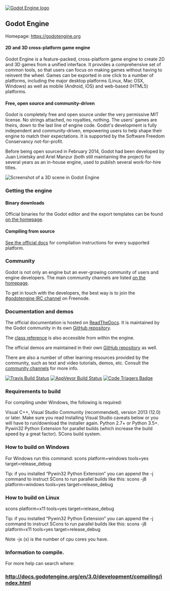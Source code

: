 [![Godot Engine logo](/logo.png)](https://godotengine.org)

## Godot Engine

Homepage: https://godotengine.org

#### 2D and 3D cross-platform game engine

Godot Engine is a feature-packed, cross-platform game engine to create 2D and
3D games from a unified interface. It provides a comprehensive set of common
tools, so that users can focus on making games without having to reinvent the
wheel. Games can be exported in one click to a number of platforms, including
the major desktop platforms (Linux, Mac OSX, Windows) as well as mobile
(Android, iOS) and web-based (HTML5) platforms.

#### Free, open source and community-driven

Godot is completely free and open source under the very permissive MIT license.
No strings attached, no royalties, nothing. The users' games are theirs, down
to the last line of engine code. Godot's development is fully independent and
community-driven, empowering users to help shape their engine to match their
expectations. It is supported by the Software Freedom Conservancy
not-for-profit.

Before being open sourced in February 2014, Godot had been developed by Juan
Linietsky and Ariel Manzur (both still maintaining the project) for several
years as an in-house engine, used to publish several work-for-hire titles.

![Screenshot of a 3D scene in Godot Engine](http://download.tuxfamily.org/godotengine/media/screenshots/editor_3d_fracteed.jpg)

### Getting the engine

#### Binary downloads

Official binaries for the Godot editor and the export templates can be found
[on the homepage](https://godotengine.org/download).

#### Compiling from source

[See the official docs](http://docs.godotengine.org/en/latest/development/compiling/)
for compilation instructions for every supported platform.

### Community

Godot is not only an engine but an ever-growing community of users and engine
developers. The main community channels are listed [on the homepage](https://godotengine.org/community).

To get in touch with the developers, the best way is to join the
[#godotengine IRC channel](https://webchat.freenode.net/?channels=godotengine)
on Freenode.

### Documentation and demos

The official documentation is hosted on [ReadTheDocs](http://docs.godotengine.org).
It is maintained by the Godot community in its own [GitHub repository](https://github.com/godotengine/godot-docs).

The [class reference](http://docs.godotengine.org/en/latest/classes/)
is also accessible from within the engine.

The official demos are maintained in their own [GitHub repository](https://github.com/godotengine/godot-demo-projects)
as well.

There are also a number of other learning resources provided by the community,
such as text and video tutorials, demos, etc. Consult the [community channels](https://godotengine.org/community)
for more info.

[![Travis Build Status](https://travis-ci.org/godotengine/godot.svg?branch=master)](https://travis-ci.org/godotengine/godot)
[![AppVeyor Build Status](https://ci.appveyor.com/api/projects/status/bfiihqq6byxsjxxh/branch/master?svg=true)](https://ci.appveyor.com/project/akien-mga/godot)
[![Code Triagers Badge](https://www.codetriage.com/godotengine/godot/badges/users.svg)](https://www.codetriage.com/godotengine/godot)



### Requirements to build
For compiling under Windows, the following is required:

Visual C++, Visual Studio Community (recommended), version 2013 (12.0) or later. Make sure you read Installing Visual Studio caveats below or you will have to run/download the installer again.
Python 2.7+ or Python 3.5+.
Pywin32 Python Extension for parallel builds (which increase the build speed by a great factor).
SCons build system.

### How to build on Windows
For Windows run this command:
scons platform=windows tools=yes target=release_debug

Tip: if you installed “Pywin32 Python Extension” you can append the -j command to instruct SCons to run parallel builds like this:
scons -j8 platform=windows tools=yes target=release_debug

### How to build on Linux
scons platform=x11 tools=yes target=release_debug

Tip: if you installed “Pywin32 Python Extension” you can append the -j command to instruct SCons to run parallel builds like this:
scons -j8 platform=x11 tools=yes target=release_debug

Note -jx (x) is the number of cpu cores you have.

### Information to compile.
For more help can search where:
### http://docs.godotengine.org/en/3.0/development/compiling/index.html
